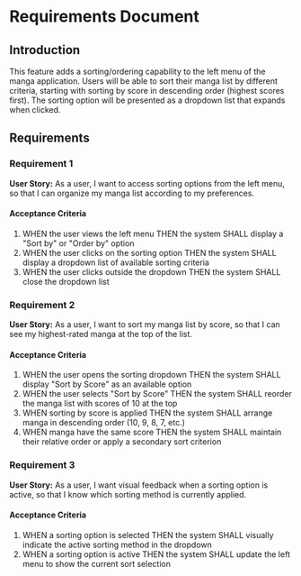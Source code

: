 # Requirements Document

## Introduction

This feature adds a sorting/ordering capability to the left menu of the manga application. Users will be able to sort their manga list by different criteria, starting with sorting by score in descending order (highest scores first). The sorting option will be presented as a dropdown list that expands when clicked.

## Requirements

### Requirement 1

**User Story:** As a user, I want to access sorting options from the left menu, so that I can organize my manga list according to my preferences.

#### Acceptance Criteria

1. WHEN the user views the left menu THEN the system SHALL display a "Sort by" or "Order by" option
2. WHEN the user clicks on the sorting option THEN the system SHALL display a dropdown list of available sorting criteria
3. WHEN the user clicks outside the dropdown THEN the system SHALL close the dropdown list

### Requirement 2

**User Story:** As a user, I want to sort my manga list by score, so that I can see my highest-rated manga at the top of the list.

#### Acceptance Criteria

1. WHEN the user opens the sorting dropdown THEN the system SHALL display "Sort by Score" as an available option
2. WHEN the user selects "Sort by Score" THEN the system SHALL reorder the manga list with scores of 10 at the top
3. WHEN sorting by score is applied THEN the system SHALL arrange manga in descending order (10, 9, 8, 7, etc.)
4. WHEN manga have the same score THEN the system SHALL maintain their relative order or apply a secondary sort criterion

### Requirement 3

**User Story:** As a user, I want visual feedback when a sorting option is active, so that I know which sorting method is currently applied.

#### Acceptance Criteria

1. WHEN a sorting option is selected THEN the system SHALL visually indicate the active sorting method in the dropdown
2. WHEN a sorting option is active THEN the system SHALL update the left menu to show the current sort selection